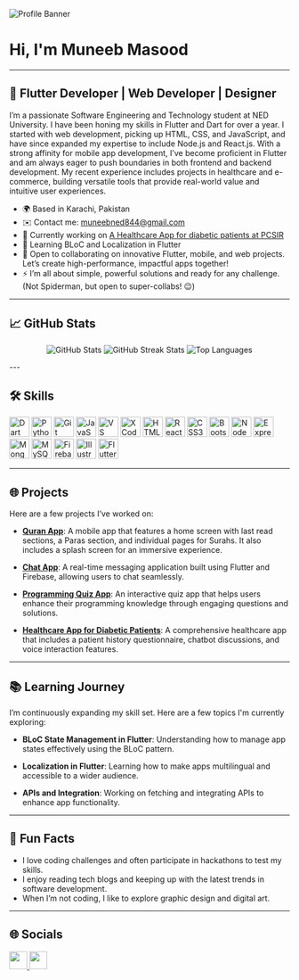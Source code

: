 ![Profile Banner](https://user-images.githubusercontent.com/18350557/176309783-0785949b-9127-417c-8b55-ab5a4333674e.gif)

# Hi, I'm Muneeb Masood
---

## 🌟 Flutter Developer | Web Developer | Designer

I’m a passionate Software Engineering and Technology student at NED University. I have been honing my skills in Flutter and Dart for over a year. I started with web development, picking up HTML, CSS, and JavaScript, and have since expanded my expertise to include Node.js and React.js. With a strong affinity for mobile app development, I’ve become proficient in Flutter and am always eager to push boundaries in both frontend and backend development. My recent experience includes projects in healthcare and e-commerce, building versatile tools that provide real-world value and intuitive user experiences.

* 🌍  Based in Karachi, Pakistan
* ✉️  Contact me: [muneebned844@gmail.com](mailto:muneebned844@gmail.com)
* 🚀  Currently working on [A Healthcare App for diabetic patients at PCSIR](http://link-to-your-project.com)
* 🧠  Learning BLoC and Localization in Flutter
* 🤝  Open to collaborating on innovative Flutter, mobile, and web projects. Let’s create high-performance, impactful apps together!
* ⚡  I’m all about simple, powerful solutions and ready for any challenge. (Not Spiderman, but open to super-collabs! 😉)

---

## 📈 GitHub Stats
<p align="center">
  <img src="https://github-readme-stats.vercel.app/api?username=Muneeb-Masood&show_icons=true&theme=radical" alt="GitHub Stats"/>
  <img src="https://github-readme-streak-stats.herokuapp.com/?user=Muneeb-Masood&theme=radical" alt="GitHub Streak Stats"/>
  <img src="https://github-readme-stats.vercel.app/api/top-langs/?username=Muneeb-Masood&langs_count=8&layout=compact&theme=radical" alt="Top Languages"/>
</p>
---

## 🛠️ Skills
<p align="left">
<a href="https://dart.dev/" target="_blank" rel="noreferrer"><img src="https://raw.githubusercontent.com/danielcranney/readme-generator/main/public/icons/skills/dart-colored.svg" width="36" height="36" alt="Dart" /></a>
<a href="https://www.python.org/" target="_blank" rel="noreferrer"><img src="https://raw.githubusercontent.com/danielcranney/readme-generator/main/public/icons/skills/python-colored.svg" width="36" height="36" alt="Python" /></a>
<a href="https://git-scm.com/" target="_blank" rel="noreferrer"><img src="https://raw.githubusercontent.com/danielcranney/readme-generator/main/public/icons/skills/git-colored.svg" width="36" height="36" alt="Git" /></a>
<a href="https://developer.mozilla.org/en-US/docs/Web/JavaScript" target="_blank" rel="noreferrer"><img src="https://raw.githubusercontent.com/danielcranney/readme-generator/main/public/icons/skills/javascript-colored.svg" width="36" height="36" alt="JavaScript" /></a>
<a href="https://code.visualstudio.com/" target="_blank" rel="noreferrer"><img src="https://raw.githubusercontent.com/danielcranney/readme-generator/main/public/icons/skills/visualstudiocode.svg" width="36" height="36" alt="VS Code" /></a>
<a href="https://www.xcode.com" target="_blank" rel="noreferrer"><img src="https://raw.githubusercontent.com/danielcranney/readme-generator/main/public/icons/skills/xcode.svg" width="36" height="36" alt="XCode" /></a>
<a href="https://developer.mozilla.org/en-US/docs/Glossary/HTML5" target="_blank" rel="noreferrer"><img src="https://raw.githubusercontent.com/danielcranney/readme-generator/main/public/icons/skills/html5-colored.svg" width="36" height="36" alt="HTML5" /></a>
<a href="https://reactjs.org/" target="_blank" rel="noreferrer"><img src="https://raw.githubusercontent.com/danielcranney/readme-generator/main/public/icons/skills/react-colored.svg" width="36" height="36" alt="React" /></a>
<a href="https://www.w3.org/TR/CSS/#css" target="_blank" rel="noreferrer"><img src="https://raw.githubusercontent.com/danielcranney/readme-generator/main/public/icons/skills/css3-colored.svg" width="36" height="36" alt="CSS3" /></a>
<a href="https://getbootstrap.com/" target="_blank" rel="noreferrer"><img src="https://raw.githubusercontent.com/danielcranney/readme-generator/main/public/icons/skills/bootstrap-colored.svg" width="36" height="36" alt="Bootstrap" /></a>
<a href="https://nodejs.org/en/" target="_blank" rel="noreferrer"><img src="https://raw.githubusercontent.com/danielcranney/readme-generator/main/public/icons/skills/nodejs-colored.svg" width="36" height="36" alt="NodeJS" /></a>
<a href="https://expressjs.com/" target="_blank" rel="noreferrer"><img src="https://raw.githubusercontent.com/danielcranney/readme-generator/main/public/icons/skills/express-colored.svg" width="36" height="36" alt="Express" /></a>
<a href="https://www.mongodb.com/" target="_blank" rel="noreferrer"><img src="https://raw.githubusercontent.com/danielcranney/readme-generator/main/public/icons/skills/mongodb-colored.svg" width="36" height="36" alt="MongoDB" /></a>
<a href="https://www.mysql.com/" target="_blank" rel="noreferrer"><img src="https://raw.githubusercontent.com/danielcranney/readme-generator/main/public/icons/skills/mysql-colored.svg" width="36" height="36" alt="MySQL" /></a>
<a href="https://firebase.google.com/" target="_blank" rel="noreferrer"><img src="https://raw.githubusercontent.com/danielcranney/readme-generator/main/public/icons/skills/firebase-colored.svg" width="36" height="36" alt="Firebase" /></a>
<a href="https://www.adobe.com/uk/products/illustrator.html" target="_blank" rel="noreferrer"><img src="https://raw.githubusercontent.com/danielcranney/readme-generator/main/public/icons/skills/illustrator-colored.svg" width="36" height="36" alt="Illustrator" /></a>
<a href="https://flutter.dev/" target="_blank" rel="noreferrer"><img src="https://raw.githubusercontent.com/danielcranney/readme-generator/main/public/icons/skills/flutter-colored.svg" width="36" height="36" alt="Flutter" /></a>
</p>

---

## 🌐 Projects
Here are a few projects I’ve worked on:

- **[Quran App](http://link-to-your-project.com)**: A mobile app that features a home screen with last read sections, a Paras section, and individual pages for Surahs. It also includes a splash screen for an immersive experience.

- **[Chat App](http://link-to-your-project.com)**: A real-time messaging application built using Flutter and Firebase, allowing users to chat seamlessly.

- **[Programming Quiz App](http://link-to-your-project.com)**: An interactive quiz app that helps users enhance their programming knowledge through engaging questions and solutions.

- **[Healthcare App for Diabetic Patients](http://link-to-your-project.com)**: A comprehensive healthcare app that includes a patient history questionnaire, chatbot discussions, and voice interaction features.


---

## 📚 Learning Journey
I’m continuously expanding my skill set. Here are a few topics I'm currently exploring:

- **BLoC State Management in Flutter**: Understanding how to manage app states effectively using the BLoC pattern.

- **Localization in Flutter**: Learning how to make apps multilingual and accessible to a wider audience.

- **APIs and Integration**: Working on fetching and integrating APIs to enhance app functionality.

---

## 🎉 Fun Facts
- I love coding challenges and often participate in hackathons to test my skills.
- I enjoy reading tech blogs and keeping up with the latest trends in software development.
- When I’m not coding, I like to explore graphic design and digital art.

---

## 🌐 Socials
<p align="left">
<a href="https://www.github.com/Muneeb-Masood" target="_blank" rel="noreferrer">
  <picture>
    <source media="(prefers-color-scheme: dark)" srcset="https://raw.githubusercontent.com/danielcranney/readme-generator/main/public/icons/socials/github-dark.svg" />
    <source media="(prefers-color-scheme: light)" srcset="https://raw.githubusercontent.com/danielcranney/readme-generator/main/public/icons/socials/github.svg" />
    <img src="https://raw.githubusercontent.com/danielcranney/readme-generator/main/public/icons/socials/github.svg" width="32" height="32" />
  </picture>
</a>

<a href="https://www.linkedin.com/in/muneeb-masood-124981279/" target="_blank" rel="noreferrer">
  <picture>
    <source media="(prefers-color-scheme: dark)" srcset="https://raw.githubusercontent.com/danielcranney/readme-generator/main/public/icons/socials/linkedin-dark.svg" />
    <source media="(prefers-color-scheme: light)" srcset="https://raw.githubusercontent.com/danielcranney/readme-generator/main/public/icons/socials/linkedin.svg" />
    <img src="https://raw.githubusercontent.com/danielcranney/readme-generator/main/public/icons/socials/linkedin.svg" width="32" height="32" />
  </picture>
</a>


<p/>


